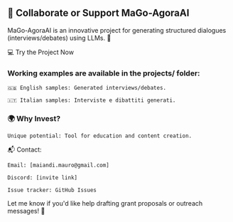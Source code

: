 ## 🌟 Collaborate or Support MaGo-AgoraAI

MaGo-AgoraAI is an innovative project for generating structured dialogues (interviews/debates) using LLMs.
🚀 

   
💻 Try the Project Now

### Working examples are available in the projects/ folder:

    🇬🇧 English samples: Generated interviews/debates.

    🇮🇹 Italian samples: Interviste e dibattiti generati.


### 🌍 Why Invest?

    Unique potential: Tool for education and content creation.

  

📬 Contact:

    Email: [maiandi.mauro@gmail.com]

    Discord: [invite link]

    Issue tracker: GitHub Issues


Let me know if you'd like help drafting grant proposals or outreach messages! 🚀
